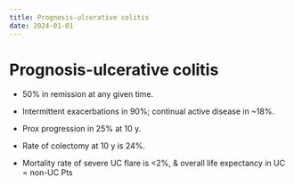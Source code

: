```yaml
---
title: Prognosis-ulcerative colitis
date: 2024-01-01
---
```


# Prognosis-ulcerative colitis

- 50% in remission at any given time.
- Intermittent exacerbations in 90%; continual active disease in ~18%.
- Prox progression in 25% at 10 y.
- Rate of colectomy at 10 y is 24%.

- Mortality rate of severe UC flare is <2%, & overall life expectancy in UC = non-UC Pts

